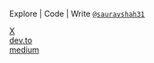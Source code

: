 Explore | Code | Write [`@sauravshah31`](https://github.com/sauravshah31)

[X](https://twitter.com/sauravshah31)\
[dev.to](https://dev.to/sauravshah31/)\
[medium](https://sauravshah31.medium.com/)
